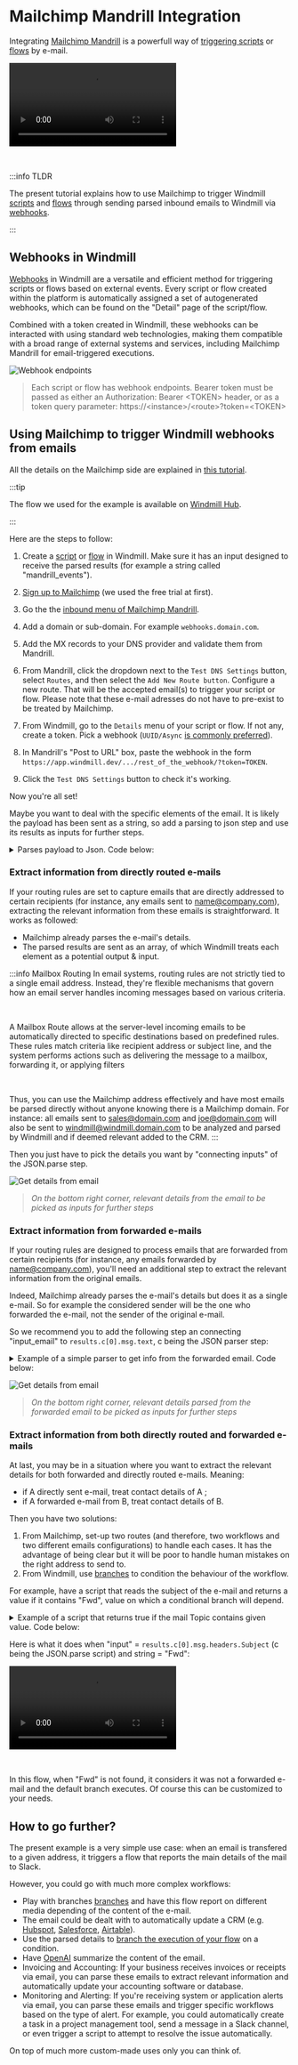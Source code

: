 # Mailchimp Mandrill Integration

Integrating [Mailchimp Mandrill](https://mailchimp.com/en/features/transactional-email/) is a powerfull way of [triggering scripts](../getting_started/8_trigger_scripts/index.md) or [flows](../getting_started/9_trigger_flows/index.md) by e-mail.

<video
    className="border-2 rounded-xl object-cover w-full h-full"
    autoPlay
    controls
    id="main-video"
    src="/videos/trigger_mandrill.mp4"
/>

<br/>

:::info TLDR

The present tutorial explains how to use Mailchimp to trigger Windmill [scripts](../getting_started/0_scripts_quickstart/1_typescript_quickstart/index.md) and [flows](../getting_started/6_flows_quickstart/index.md) through sending parsed inbound emails to Windmill via [webhooks](../core_concepts/4_webhooks/index.md).

:::

## Webhooks in Windmill

[Webhooks](../core_concepts/4_webhooks/index.md) in Windmill are a versatile and efficient method for triggering scripts or flows based on external events. Every script or flow created within the platform is automatically assigned a set of autogenerated webhooks, which can be found on the "Detail" page of the script/flow.

Combined with a token created in Windmill, these webhooks can be interacted with using standard web technologies, making them compatible with a broad range of external systems and services, including Mailchimp Mandrill for email-triggered executions.

![Webhook endpoints](../core_concepts/4_webhooks/webhook_endpoints.png)

> Each script or flow has webhook endpoints. Bearer token must be passed as either an Authorization: Bearer &lt;TOKEN&gt; header, or as a token query parameter: https://&lt;instance&gt;/&lt;route&gt;?token=&lt;TOKEN&gt;

## Using Mailchimp to trigger Windmill webhooks from emails

All the details on the Mailchimp side are explained in [this tutorial](https://mailchimp.com/developer/transactional/guides/set-up-inbound-email-processing/).

:::tip

The flow we used for the example is available on [Windmill Hub](https://hub.windmill.dev/flows/41/).

:::

Here are the steps to follow:

1. Create a [script](../getting_started/0_scripts_quickstart/1_typescript_quickstart/index.md) or [flow](../getting_started/6_flows_quickstart/index.md) in Windmill. Make sure it has an input designed to receive the parsed results (for example a string called "mandrill_events").

2. [Sign up to Mailchimp](https://mailchimp.com/signup/) (we used the free trial at first).

3. Go the the [inbound menu of Mailchimp Mandrill](https://mandrillapp.com/inbound).

4. Add a domain or sub-domain. For example `webhooks.domain.com`.

5. Add the MX records to your DNS provider and validate them from Mandrill.

6. From Mandrill, click the dropdown next to the `Test DNS Settings` button, select `Routes`, and then select the `Add New Route button`. Configure a new route. That will be the accepted email(s) to trigger your script or flow. Please note that these e-mail adresses do not have to pre-exist to be treated by Mailchimp.

7. From Windmill, go to the `Details` menu of your script or flow. If not any, create a token. Pick a webhook (`UUID/Async` [is commonly preferred](../core_concepts/4_webhooks/index.md#synchronous)).

8. In Mandrill's "Post to URL" box, paste the webhook in the form `https://app.windmill.dev/.../rest_of_the_webhook/?token=TOKEN`.

9. Click the `Test DNS Settings` button to check it's working.

Now you're all set!

Maybe you want to deal with the specific elements of the email. It is likely the payload has been sent as a string, so add a parsing to json step and use its results as inputs for further steps.

<details>
  <summary>Parses payload to Json. Code below:</summary>

  ```js
export async function main(x) {
return JSON.parse(x)
}
```

With "x" = our only input `flow_input.mandrill_events`.
</details>

### Extract information from directly routed e-mails

If your routing rules are set to capture emails that are directly addressed to certain recipients (for instance, any emails sent to name@company.com), extracting the relevant information from these emails is straightforward. It works as followed:

- Mailchimp already parses the e-mail's details.
- The parsed results are sent as an array, of which Windmill treats each element as a potential output & input.

:::info Mailbox Routing
In email systems, routing rules are not strictly tied to a single email address. Instead, they're flexible mechanisms that govern how an email server handles incoming messages based on various criteria.

<br/>

A Mailbox Route allows at the server-level incoming emails to be automatically directed to specific destinations based on predefined rules. These rules match criteria like recipient address or subject line, and the system performs actions such as delivering the message to a mailbox, forwarding it, or applying filters

<br/>

Thus, you can use the Mailchimp address effectively and have most emails be parsed directly without anyone knowing there is a Mailchimp domain. For instance: all emails sent to sales@domain.com and joe@domain.com will also be sent to windmill@windmill.domain.com to be analyzed and parsed by Windmill and if deemed relevant added to the CRM.
:::

Then you just have to pick the details you want by "connecting inputs" of the JSON.parse step.

![Get details from email](../assets/integrations/mailchimp_email_inputs.png)

> _On the bottom right corner, relevant details from the email to be picked as inputs for further steps_

### Extract information from forwarded e-mails

If your routing rules are designed to process emails that are forwarded from certain recipients (for instance, any emails forwarded by name@company.com), you'll need an additional step to extract the relevant information from the original emails.

Indeed, Mailchimp already parses the e-mail's details but does it as a single e-mail. So for example the considered sender will be the one who forwarded the e-mail, not the sender of the original e-mail.

So we recommend you to add the following step an connecting "input_email" to `results.c[0].msg.text`, c being the JSON parser step:


<details>
  <summary>Example of a simple parser to get info from the forwarded email. Code below:</summary>

  ```python
import re

def main(input_email):
    from_pattern = re.compile(r'From: .+ <(.+)>')
    subject_pattern = re.compile(r'Subject: (.+)')
    date_pattern = re.compile(r'Date: (.+)')
    to_pattern = re.compile(r'To: <(.+)>')
    content_pattern = re.compile(r'\n\n(.*)\n', re.DOTALL)

    from_field = re.search(from_pattern, input_email)
    date_field = re.search(date_pattern, input_email)
    subject_field = re.search(subject_pattern, input_email)
    to_field = re.search(to_pattern, input_email)
    content_field = re.search(content_pattern, input_email)

    return {
        'from': from_field.group(1) if from_field else None,
        'date': date_field.group(1) if date_field else None,
        'subject': subject_field.group(1) if subject_field else None,
        'to': to_field.group(1) if to_field else None,
        'content': content_field.group(1).strip() if content_field else None
    }

```
</details>

![Get details from email](../assets/integrations/mailchimp_forward_inputs.png)

> _On the bottom right corner, relevant details parsed from the forwarded email to be picked as inputs for further steps_

### Extract information from both directly routed and forwarded e-mails

At last, you may be in a situation where you want to extract the relevant details for both forwarded and directly routed e-mails. Meaning:

- if A directly sent e-mail, treat contact details of A ;
- if A forwarded e-mail from B, treat contact details of B.

Then you have two solutions:

1. From Mailchimp, set-up two routes (and therefore, two workflows and two different emails configurations) to handle each cases. It has the advantage of being clear but it will be poor to handle human mistakes on the right address to send to.
2. From Windmill, use [branches](../flows/13_flow_branches.md) to condition the behaviour of the workflow.

For example, have a script that reads the subject of the e-mail and returns a value if it contains "Fwd", value on which a conditional branch will depend.

<details>
  <summary>Example of a script that returns true if the mail Topic contains given value. Code below:</summary>

  ```js
export async function main(input: string, substring: string = "Fwd"): Promise<Output> {
  const containsSubstring = input.includes(substring);
  return { containsSubstring };
}

interface Output {
  containsSubstring: boolean;
}
```
</details>

Here is what it does when "input" = `results.c[0].msg.headers.Subject` (c being the JSON.parse script)  and string = "Fwd":

<video
    className="border-2 rounded-xl object-cover w-full h-full"
    controls
    id="main-video"
    src="/videos/branch_fwd_direct.mp4"
/>

<br/>

In this flow, when "Fwd" is not found, it considers it was not a forwarded e-mail and the default branch executes. Of course this can be customized to your needs.


## How to go further?

The present example is a very simple use case: when an email is transfered to a given address, it triggers a flow that reports the main details of the mail to Slack.

However, you could go with much more complex workflows:
- Play with branches [branches](../flows/13_flow_branches.md) and have this flow report on different media depending of the content of the e-mail.
- The email could be dealt with to automatically update a CRM (e.g. [Hubspot](https://hub.windmill.dev/integrations/hubspot), [Salesforce](https://hub.windmill.dev/integrations/salesforce), [Airtable](https://hub.windmill.dev/integrations/airtable)).
- Use the parsed details to [branch the execution of your flow](../flows/13_flow_branches.md) on a condition.
- Have [OpenAI](https://hub.windmill.dev/integrations/openai) summarize the content of the email.
- Invoicing and Accounting: If your business receives invoices or receipts via email, you can parse these emails to extract relevant information and automatically update your accounting software or database.
- Monitoring and Alerting: If you're receiving system or application alerts via email, you can parse these emails and trigger specific workflows based on the type of alert. For example, you could automatically create a task in a project management tool, send a message in a Slack channel, or even trigger a script to attempt to resolve the issue automatically.

On top of much more custom-made uses only you can think of.